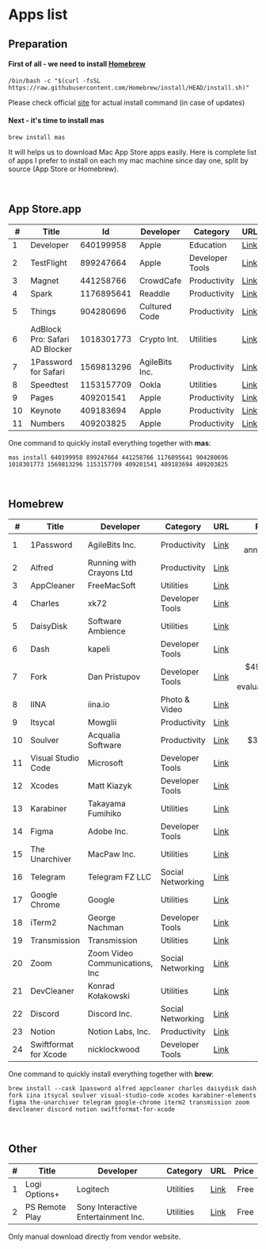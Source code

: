 # Apps list

## Preparation

#### First of all - we need to install [Homebrew](https://brew.sh)

```shell
/bin/bash -c "$(curl -fsSL https://raw.githubusercontent.com/Homebrew/install/HEAD/install.sh)"
```
Please check official [site](https://brew.sh) for actual install command (in case of updates)

#### Next - it's time to install mas
```shell
brew install mas
```
It will helps us to download Mac App Store apps easily.
Here is complete list of apps I prefer to install on each my mac machine since day one, split by source (App Store or Homebrew).

</br>

## App Store.app
|# | Title                         | Id         | Developer     | Category       | URL                                                                             |Price           |
|--|-------------------------------|------------|---------------|----------------|:--------------------------------------------------------------------------------|---------------:|
|1 | Developer                     | 640199958  | Apple         | Education      |[Link](https://apps.apple.com/us/app/apple-developer/id640199958)                |Free            |
|2 | TestFlight                    | 899247664  | Apple         | Developer Tools|[Link](https://apps.apple.com/by/app/testflight/id899247664)                     |Free            |
|3 | Magnet                        | 441258766  | CrowdCafe     | Productivity   |[Link](https://apps.apple.com/by/app/magnet/id441258766)                         |$7.99           |
|4 | Spark                         | 1176895641 | Readdle       | Productivity   |[Link](https://apps.apple.com/by/app/spark-email-app-by-readdle/id1176895641)    |Free            |
|5 | Things                        | 904280696  | Cultured Code | Productivity   |[Link](https://apps.apple.com/by/app/things-3/id904280696)                       |$49.99          |
|6 | AdBlock Pro: Safari AD Blocker| 1018301773 | Crypto Int.   | Utilities      |[Link](https://apps.apple.com/by/app/adblock-pro-safari-ad-blocker/id1018301773) |Free with in-app|
|7 | 1Password for Safari          | 1569813296 | AgileBits Inc.| Productivity   |[Link](https://apps.apple.com/by/app/1password-for-safari/id1569813296?mt=12)    |Free            |
|8 | Speedtest                     | 1153157709 | Ookla         | Utilities      |[Link](https://apps.apple.com/by/app/speedtest-by-ookla/id1153157709?mt=12)      |Free            |
|9 | Pages                         | 409201541  | Apple         | Productivity   |[Link](https://apps.apple.com/by/app/pages/id409201541?mt=12)                    |Free            |
|10| Keynote                       | 409183694  | Apple         | Productivity   |[Link](https://apps.apple.com/by/app/keynote/id409183694?mt=12)                  |Free            |
|11| Numbers                       | 409203825  | Apple         | Productivity   |[Link](https://apps.apple.com/by/app/numbers/id409203825?mt=12)                  |Free            |

One command to quickly install everything together with **mas**:
```shell  
mas install 640199958 899247664 441258766 1176895641 904280696 1018301773 1569813296 1153157709 409201541 409183694 409203825
```

</br>  

## Homebrew
|#  | Title                | Developer                     | Category         | URL                                                 | Price                  |
|---|----------------------|-------------------------------|------------------|-----------------------------------------------------|-----------------------:|
|1  | 1Password            | AgileBits Inc.                | Productivity     | [Link](https://1password.com/)                      | $36 annually           |
|2  | Alfred               | Running with Crayons Ltd      | Productivity     | [Link](https://www.alfredapp.com)                   | £34                    |
|3  | AppCleaner           | FreeMacSoft                   | Utilities        | [Link](https://freemacsoft.net/appcleaner/)         | Free                   |
|4  | Charles              | xk72                          | Developer Tools  | [Link](https://www.charlesproxy.com/)               | $50                    |
|5  | DaisyDisk            | Software Ambience             | Utilities        | [Link](https://daisydiskapp.com/)                   | $12                    |
|6  | Dash                 | kapeli                        | Developer Tools  | [Link](https://kapeli.com/dash)                     | $30                    |
|7  | Fork                 | Dan Pristupov                 | Developer Tools  | [Link](https://git-fork.com/)                       | $49.99, free evaluation|
|8  | IINA                 | iina.io                       | Photo & Video    | [Link](https://iina.io)                             | Free                   |
|9  | Itsycal              | Mowglii                       | Productivity     | [Link](https://www.mowglii.com/itsycal/)            | Free                   |
|10 | Soulver              | Acqualia Software             | Productivity     | [Link](https://www.acqualia.com/soulver/)           | $34.95                 |
|11 | Visual Studio Code   | Microsoft                     | Developer Tools  | [Link](https://code.visualstudio.com/)              | Free                   |
|12 | Xcodes               | Matt Kiazyk                   | Developer Tools  | [Link](https://www.xcodes.app)                      | Free                   |
|13 | Karabiner            | Takayama Fumihiko             | Utilities        | [Link](https://karabiner-elements.pqrs.org)         | Free                   |
|14 | Figma                | Adobe Inc.                    | Developer Tools  | [Link](https://www.figma.com/)                      | Free                   |
|15 | The Unarchiver       | MacPaw Inc.                   | Utilities        | [Link](https://theunarchiver.com)                   | Free                   |
|16 | Telegram             | Telegram FZ LLC               | Social Networking| [Link](https://macos.telegram.org)                  | Free                   |
|17 | Google Chrome        | Google                        | Utilities        | [Link](https://www.google.com/chrome/)              | Free                   |
|18 | iTerm2               | George Nachman                | Developer Tools  | [Link](https://iterm2.com)                          | Free                   |
|19 | Transmission         | Transmission                  | Utilities        | [Link](https://transmissionbt.com)                  | Free                   |
|20 | Zoom                 | Zoom Video Communications, Inc| Social Networking| [Link](https://zoom.us)                             | Free                   |
|21 | DevCleaner           | Konrad Kołakowski             | Utilities        | [Link](https://github.com/vashpan/xcode-dev-cleaner)| Free                   |
|22 | Discord              | Discord Inc.                  | Social Networking| [Link](https://discord.com)                         | Free                   |
|23 | Notion               | Notion Labs, Inc.             | Productivity     | [Link](https://www.notion.so)                       | Free                   |
|24 | Swiftformat for Xcode| nicklockwood                  | Developer Tools  | [Link](https://github.com/nicklockwood/SwiftFormat) | Free                   |

One command to quickly install everything together with **brew**:
```shell
brew install --cask 1password alfred appcleaner charles daisydisk dash fork iina itsycal soulver visual-studio-code xcodes karabiner-elements figma the-unarchiver telegram google-chrome iterm2 transmission zoom devcleaner discord notion swiftformat-for-xcode
```
</br>

## Other

|# | Title          | Developer                          | Category  | URL                                                                   | Price  |
|--|----------------|------------------------------------|-----------|-----------------------------------------------------------------------|-------:|
|1 | Logi Options+  | Logitech                           | Utilities | [Link](https://www.logitech.com/en-us/software/logi-options-plus.html)| Free   |
|2 | PS Remote Play | Sony Interactive Entertainment Inc.| Utilities | [Link](https://remoteplay.dl.playstation.net/remoteplay/lang/en/)     | Free   |

Only manual download directly from vendor website.